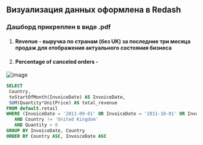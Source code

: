 ## Визуализация данных оформлена в Redash 
### Дашборд прикреплен в виде .pdf
1. #### Revenue - выручка по странам (без UK) за последние три месяца продаж для отображения актуального состояния бизнеса
2. #### Percentage of canceled orders - 
![image](https://github.com/karryru/retails/assets/170441289/348269ea-571f-4c35-8c8b-846c93f66da2)


   ```sql
   SELECT 
    Country,
    toStartOfMonth(InvoiceDate) AS InvoiceDate,
    SUM(Quantity*UnitPrice) AS total_revenue
   FROM default.retail
   WHERE (InvoiceDate = '2011-09-01' OR InvoiceDate = '2011-10-01' OR InvoiceDate = '2011-11-01') 
      AND Country != 'United Kingdom' 
      AND Quantity > 0
   GROUP BY InvoiceDate, Country
   ORDER BY Country ASC, InvoiceDate ASC
```
